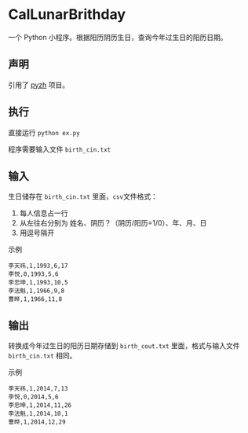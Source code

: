 CalLunarBrithday
================

一个 Python 小程序。根据阳历阴历生日，查询今年过生日的阳历日期。 

声明
----------------
引用了 [pyzh](http://code.google.com/p/pyzh) 项目。  

执行
----------------
直接运行 `python ex.py`  
  
程序需要输入文件 `birth_cin.txt`  

输入
---------------- 
生日储存在 `birth_cin.txt` 里面，`csv`文件格式：

1. 每人信息占一行  
2. 从左往右分别为 姓名、阴历？（阴历/阳历=1/0）、年、月、日  
3. 用逗号隔开  

示例  

    李天祎,1,1993,6,17  
    李悦,0,1993,5,6  
    李忠坤,1,1993,10,5  
    李法魁,1,1966,9,8  
    曹晔,1,1966,11,8  

输出
----------------
转换成今年过生日的阳历日期存储到 `birth_cout.txt` 里面，格式与输入文件 `birth_cin.txt` 相同。
  
示例  

    李天祎,1,2014,7,13  
    李悦,0,2014,5,6  
    李忠坤,1,2014,11,26  
    李法魁,1,2014,10,1  
    曹晔,1,2014,12,29  

